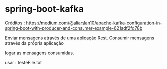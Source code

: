# spring-boot-kafka
Créditos : https://medium.com/@aliarslan10/apache-kafka-configuration-in-spring-boot-with-producer-and-consumer-example-621adf2fd78b

Enviar mensagens através de uma aplicação Rest.
Consumir mensagens através da própria aplicação

logar as mensagens consumidas.

usar : testeFile.txt
